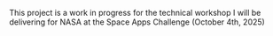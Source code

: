 This project is a work in progress for the technical workshop I will be delivering for NASA at the Space Apps Challenge (October 4th, 2025)
